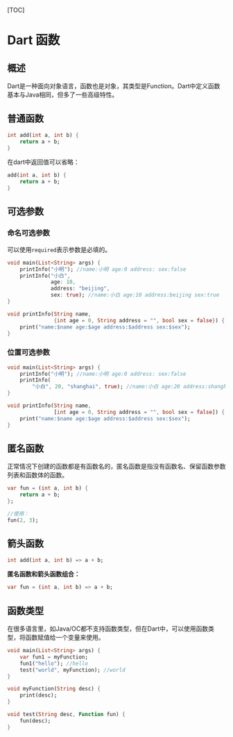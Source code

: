[TOC]

# Dart 函数

## 概述

Dart是一种面向对象语言，函数也是对象，其类型是Function。Dart中定义函数基本与Java相同，但多了一些高级特性。



## 普通函数

```dart
int add(int a, int b) {
    return a + b;
}
```

在dart中返回值可以省略：

```dart
add(int a, int b) {
    return a + b;
}
```



## 可选参数

### 命名可选参数

可以使用`required`表示参数是必填的。

```dart
void main(List<String> args) {
    printInfo("小明"); //name:小明 age:0 address: sex:false
    printInfo("小白",
              age: 10,
              address: "beijing",
              sex: true); //name:小白 age:10 address:beijing sex:true
}

void printInfo(String name,
               {int age = 0, String address = "", bool sex = false}) {
    print("name:$name age:$age address:$address sex:$sex");
}
```

### 位置可选参数

```dart
void main(List<String> args) {
    printInfo("小明"); //name:小明 age:0 address: sex:false
    printInfo(
        "小白", 20, "shanghai", true); //name:小白 age:20 address:shanghai sex:true
}

void printInfo(String name,
               [int age = 0, String address = "", bool sex = false]) {
    print("name:$name age:$age address:$address sex:$sex");
}
```



## 匿名函数

正常情况下创建的函数都是有函数名的，匿名函数是指没有函数名、保留函数参数列表和函数体的函数。

```dart
var fun = (int a, int b) {
    return a + b;
};

//使用：
fun(2, 3);
```



## 箭头函数

```dart
int add(int a, int b) => a + b;
```

**匿名函数和箭头函数组合：**

```dart
var fun = (int a, int b) => a + b;
```



## 函数类型

在很多语言里，如Java/OC都不支持函数类型，但在Dart中，可以使用函数类型，将函数赋值给一个变量来使用。

```dart
void main(List<String> args) {
    var fun1 = myFunction;
    fun1("hello"); //hello
    test("world", myFunction); //world
}

void myFunction(String desc) {
    print(desc);
}

void test(String desc, Function fun) {
    fun(desc);
}
```

